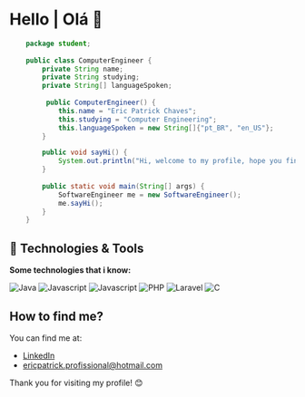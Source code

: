 # Hello | Olá 👋


```java
    package student;
    
    public class ComputerEngineer {
        private String name;
        private String studying;
        private String[] languageSpoken;
        
         public ComputerEngineer() {
            this.name = "Eric Patrick Chaves";
            this.studying = "Computer Engineering";
            this.languageSpoken = new String[]{"pt_BR", "en_US"};
        }

        public void sayHi() {
            System.out.println("Hi, welcome to my profile, hope you find some of my work interesting.");
        }
    
        public static void main(String[] args) {
            SoftwareEngineer me = new SoftwareEngineer();
            me.sayHi();
        }
    }


```

## 🔧 Technologies & Tools

**Some technologies that i know:**

![Java](https://img.shields.io/badge/Code-Java-informational?style=flat&logo=openjdk&logoColor=white&color=6aa6f8)
![Javascript](https://img.shields.io/badge/Code-Javascript-informational?style=flat&logo=javascript&logoColor=white&color=6aa6f8)
![Javascript](https://img.shields.io/badge/Code-React-informational?style=flat&logo=react&logoColor=white&color=6aa6f8)
![PHP](https://img.shields.io/badge/Code-PHP-informational?style=flat&logo=php&logoColor=white&color=6aa6f8)
![Laravel](https://img.shields.io/badge/Code-Laravel-informational?style=flat&logo=laravel&logoColor=white&color=6aa6f8)
![C](https://img.shields.io/badge/Code-C-informational?style=flat&logo=c&logoColor=white&color=6aa6f8)


## How to find me?

You can find me at:

- [LinkedIn](https://www.linkedin.com/in/pattchvs/)
- ericpatrick.profissional@hotmail.com

Thank you for visiting my profile! 😊
